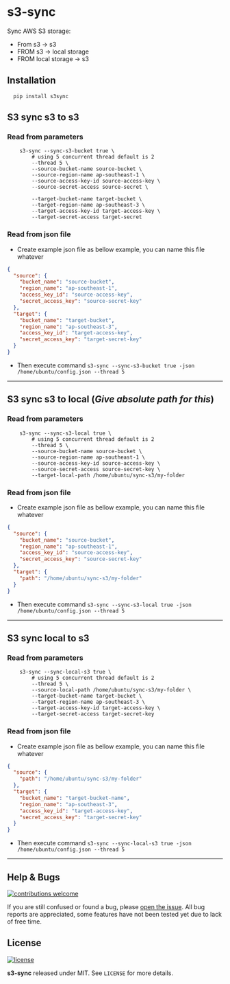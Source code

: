 # s3-sync

Sync AWS S3 storage:
* From s3 -> s3
* FROM s3 -> local storage
* FROM local storage -> s3

## Installation
```shell
  pip install s3sync
```

## S3 sync s3 to s3

### Read from parameters
```shell
    s3-sync --sync-s3-bucket true \
        # using 5 concurrent thread default is 2
        --thread 5 \
        --source-bucket-name source-bucket \
        --source-region-name ap-southeast-1 \
        --source-access-key-id source-access-key \
        --source-secret-access source-secret \
        
        --target-bucket-name target-bucket \
        --target-region-name ap-southeast-3 \
        --target-access-key-id target-access-key \
        --target-secret-access target-secret
```

### Read from json file
* Create example json file as bellow example, you can name this file whatever

```json
{
  "source": {
    "bucket_name": "source-bucket",
    "region_name": "ap-southeast-1",
    "access_key_id": "source-access-key",
    "secret_access_key": "source-secret-key"
  },
  "target": {
    "bucket_name": "target-bucket",
    "region_name": "ap-southeast-3",
    "access_key_id": "target-access-key",
    "secret_access_key": "target-secret-key"
  }
}

```

* Then execute command `s3-sync --sync-s3-bucket true -json /home/ubuntu/config.json --thread 5`

---

## S3 sync s3 to local (*Give absolute path for this*)
### Read from parameters
```shell
    s3-sync --sync-s3-local true \
        # using 5 concurrent thread default is 2
        --thread 5 \
        --source-bucket-name source-bucket \
        --source-region-name ap-southeast-1 \
        --source-access-key-id source-access-key \
        --source-secret-access source-secret-key \
        --target-local-path /home/ubuntu/sync-s3/my-folder
```

### Read from json file
* Create example json file as bellow example, you can name this file whatever

```json
{
  "source": {
    "bucket_name": "source-bucket",
    "region_name": "ap-southeast-1",
    "access_key_id": "source-access-key",
    "secret_access_key": "source-secret-key"
  },
  "target": {
    "path": "/home/ubuntu/sync-s3/my-folder"
  }
}

```

* Then execute command `s3-sync --sync-s3-local true -json /home/ubuntu/config.json --thread 5`

---

## S3 sync local to s3

### Read from parameters
```shell
    s3-sync --sync-local-s3 true \
        # using 5 concurrent thread default is 2
        --thread 5 \
        --source-local-path /home/ubuntu/sync-s3/my-folder \
        --target-bucket-name target-bucket \
        --target-region-name ap-southeast-3 \
        --target-access-key-id target-access-key \
        --target-secret-access target-secret-key
```

### Read from json file
* Create example json file as bellow example, you can name this file whatever

```json
{
  "source": {
    "path": "/home/ubuntu/sync-s3/my-folder"
  },
  "target": {
    "bucket_name": "target-bucket-name",
    "region_name": "ap-southeast-3",
    "access_key_id": "target-access-key",
    "secret_access_key": "target-secret-key"
  }
}

```

* Then execute command `s3-sync --sync-local-s3 true -json /home/ubuntu/config.json --thread 5`

---

## Help & Bugs

[![contributions welcome](https://img.shields.io/badge/contributions-welcome-blue.svg)](https://github.com/FerdinaKusumah/s3-sync/issues)

If you are still confused or found a bug,
please [open the issue](https://github.com/FerdinaKusumah/s3-sync/issues). All bug reports are appreciated, some
features have not been tested yet due to lack of free time.

## License

[![license](https://img.shields.io/badge/license-MIT-blue.svg)](https://opensource.org/licenses/MIT)

**s3-sync** released under MIT. See `LICENSE` for more details.

